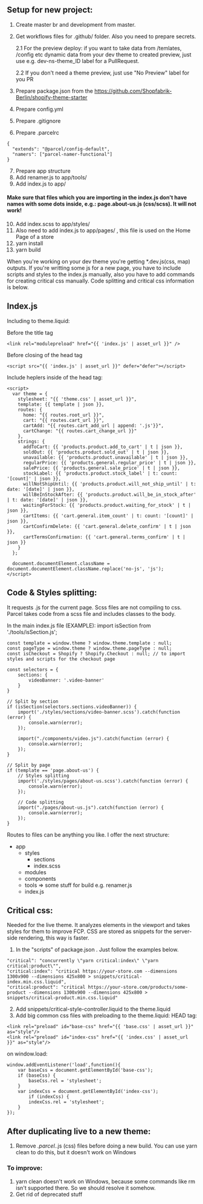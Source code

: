 ## Setup for new project:
1. Create master br and development from master.
2. Get workflows files for .github/ folder. Also you need to prepare secrets.

    2.1 For the preview deploy: if you want to take data from /temlates, /config etc dynamic data from your dev theme to created preview, just use e.g. dev-ns-theme_ID label for a PullRequest.
    
    2.2 If you don't need a theme preview, just use "No Preview" label for you PR


3. Prepare package.json from the https://github.com/Shopfabrik-Berlin/shopify-theme-starter
4. Prepare config.yml
5. Prepare .gitignore
6. Prepare .parcelrc
```
{
  "extends": "@parcel/config-default",
  "namers": ["parcel-namer-functional"]
}
```
7. Prepare app structure
8. Add renamer.js to app/tools/
9. Add index.js to app/
#### Make sure that files which you are importing in the index.js don't have names with some dots inside, e.g.: page.about-us.js (css/scss). It will not work!
10. Add index.scss to app/styles/
11. Also need to add index.js to app/pages/ , this file is used on the Home Page of a store
12. yarn install
13. yarn build

When you're working on your dev theme you're getting *.dev.js(css, map) outputs. If you're writting some js for a new page, you have to include scripts and styles to the index.js manually, also you have to add commands for creating critical css manually. Code splitting and critical css information is below.

## Index.js
Including to theme.liquid:

Before the title tag
```
<link rel="modulepreload" href="{{ 'index.js' | asset_url }}" />
```
    
Before closing of the head tag
```
<script src="{{ 'index.js' | asset_url }}" defer="defer"></script>
```

Include heplers inside of the head tag:
```
<script>
  var theme = {
    stylesheet: "{{ 'theme.css' | asset_url }}",
    template: {{ template | json }},
    routes: {
      home: "{{ routes.root_url }}",
      cart: "{{ routes.cart_url }}",
      cartAdd: "{{ routes.cart_add_url | append: '.js'}}",
      cartChange: "{{ routes.cart_change_url }}"
    },
    strings: {
      addToCart: {{ 'products.product.add_to_cart' | t | json }},
      soldOut: {{ 'products.product.sold_out' | t | json }},
      unavailable: {{ 'products.product.unavailable' | t | json }},
      regularPrice: {{ 'products.general.regular_price' | t | json }},
      salePrice: {{ 'products.general.sale_price' | t | json }},
      stockLabel: {{ 'products.product.stock_label' | t: count: '[count]' | json }},
      willNotShipUntil: {{ 'products.product.will_not_ship_until' | t: date: '[date]' | json }},
      willBeInStockAfter: {{ 'products.product.will_be_in_stock_after' | t: date: '[date]' | json }},
      waitingForStock: {{ 'products.product.waiting_for_stock' | t | json }},
      cartItems: {{ 'cart.general.item_count' | t: count: '[count]' | json }},
      cartConfirmDelete: {{ 'cart.general.delete_confirm' | t | json }},
      cartTermsConfirmation: {{ 'cart.general.terms_confirm' | t | json }}
    }
  };

  document.documentElement.className = document.documentElement.className.replace('no-js', 'js');
</script>
```

## Code & Styles splitting:
It requests .js for the current page. Scss files are not compiling to css. Parcel takes code from a scss file and includes classes to the body.

In the main index.js file (EXAMPLE):
    import isSection from './tools/isSection.js';

    const template = window.theme ? window.theme.template : null;
    const pageType = window.theme ? window.theme.pageType : null;
    const isCheckout = Shopify ? Shopify.Checkout : null; // to import styles and scripts for the checkout page
    
    const selectors = {
        sections: {
            videoBanner: '.video-banner'
        }
    }
    
    // Split by section
    if (isSection(selectors.sections.videoBanner)) {
        import('./styles/sections/video-banner.scss').catch(function (error) {
            console.warn(error);
        });
        
        import("./components/video.js").catch(function (error) {
            console.warn(error);
        });
    }
    
    // Split by page
    if (template == 'page.about-us') {
        // Styles splitting
        import('./styles/pages/about-us.scss').catch(function (error) {
            console.warn(error);
        });
        
        // Code splitting
        import("./pages/about-us.js").catch(function (error) {
            console.warn(error);
        });
    } 


Routes to files can be anything you like. I offer the next structure:
- app
    - styles
        - sections
        - index.scss
    - modules
    - components
    - tools => some stuff for build e.g. renamer.js
    - index.js

## Critical css:
Needed for the live theme.
It analyzes elements in the viewport and takes styles for them to improve FCP. CSS are stored as snippets for the server-side rendering, this way is faster.

1. In the "scripts" of package.json . Just follow the examples below.
```
"critical": "concurrently \"yarn critical:index\" \"yarn critical:product\"",
"critical:index": "critical https://your-store.com --dimensions 1300x900 --dimensions 425x800 > snippets/critical-index.min.css.liquid",
"critical:product": "critical https://your-store.com/products/some-product --dimensions 1300x900 --dimensions 425x800 > snippets/critical-product.min.css.liquid"
```
2. Add snippets/critical-style-controller.liquid to the theme.liquid
3. Add big common css files with preloading to the theme.liquid:
HEAD tag:
```
<link rel="preload" id="base-css" href="{{ 'base.css' | asset_url }}" as="style"/>
<link rel="preload" id="index-css" href="{{ 'index.css' | asset_url }}" as="style"/>
```
on window.load:
```
window.addEventListener('load',function(){ 
    var baseCss = document.getElementById('base-css');
    if (baseCss) {
        baseCss.rel = 'stylesheet';
    }
    var indexCss = document.getElementById('index-css');
        if (indexCss) {
        indexCss.rel = 'stylesheet';
    }
});
```

## After duplicating live to a new theme:
1. Remove *.parcel.*.js (css) files before doing a new build. You can use yarn clean to do this, but it doesn't work on Windows 

### To improve:
1. yarn clean doesn't work on Windows, because some commands like rm isn't supported there. So we should resolve it somehow.
2. Get rid of deprecated stuff
